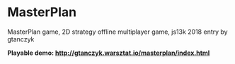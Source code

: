 # MasterPlan
MasterPlan game, 2D strategy offline multiplayer game, js13k 2018 entry by gtanczyk

**Playable demo: http://gtanczyk.warsztat.io/masterplan/index.html**
